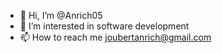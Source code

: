 - 👋 Hi, I’m @Anrich05
- 👀 I’m interested in software development
- 📫 How to reach me joubertanrich@gmail.com

<!---
Anrich05/Anrich05 is a ✨ special ✨ repository because its `README.md` (this file) appears on your GitHub profile.
You can click the Preview link to take a look at your changes.
--->
